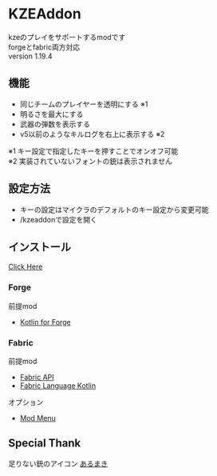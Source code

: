 # KZEAddon
kzeのプレイをサポートするmodです  
forgeとfabric両方対応  
version 1.19.4

## 機能
 - 同じチームのプレイヤーを透明にする ※1
 - 明るさを最大にする
 - 武器の弾数を表示する
 - v5以前のようなキルログを右上に表示する ※2

※1 キー設定で指定したキーを押すことでオンオフ可能  
※2 実装されていないフォントの銃は表示されません

## 設定方法
 - キーの設定はマイクラのデフォルトのキー設定から変更可能
 - /kzeaddonで設定を開く

## インストール

[Click Here](https://github.com/tedo0627/KZEAddon/releases/latest)

### Forge
前提mod
 - [Kotlin for Forge](https://www.curseforge.com/minecraft/mc-mods/kotlin-for-forge)

### Fabric
前提mod
 - [Fabric API](https://www.curseforge.com/minecraft/mc-mods/fabric-api)
 - [Fabric Language Kotlin](https://www.curseforge.com/minecraft/mc-mods/fabric-language-kotlin)

オプション
 - [Mod Menu](https://modrinth.com/mod/modmenu)

## Special Thank
足りない銃のアイコン [あるまき](https://twitter.com/Arum4ki)
